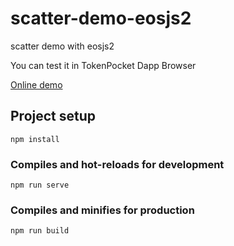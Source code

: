 # scatter-demo-eosjs2

scatter demo with eosjs2 

You can test it in TokenPocket Dapp Browser

[Online demo](https://tp-lab.tokenpocket.pro/scatter-demo-eosjs2/index.html) 

## Project setup
```
npm install
```

### Compiles and hot-reloads for development
```
npm run serve
```

### Compiles and minifies for production
```
npm run build
```
